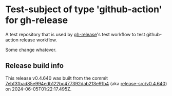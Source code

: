 # Test-subject of type 'github-action' for gh-release

A test repository that is used by [gh-release](https://github.com/kattecon/gh-release)'s test workflow to test github-action release workflow.

Some change whatever.


## Release build info

This release v0.4.640 was built from the commit [7ebf3fbad85e994edb122bc477392dab213e91b4](https://github.com/kattecon/gh-release-test-ga/tree/7ebf3fbad85e994edb122bc477392dab213e91b4) (aka [release-src/v0.4.640](https://github.com/kattecon/gh-release-test-ga/tree/release-src/v0.4.640)) on 2024-06-05T01:22:17.495Z.
        